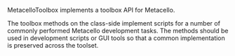 MetacelloToolbox implements a toolbox API for Metacello.The toolbox methods on the class-side implement scripts for a number of commonly performed Metacello development tasks. The methods should be used in development scripts or GUI tools so that a common implementation is preserved across the toolset.
